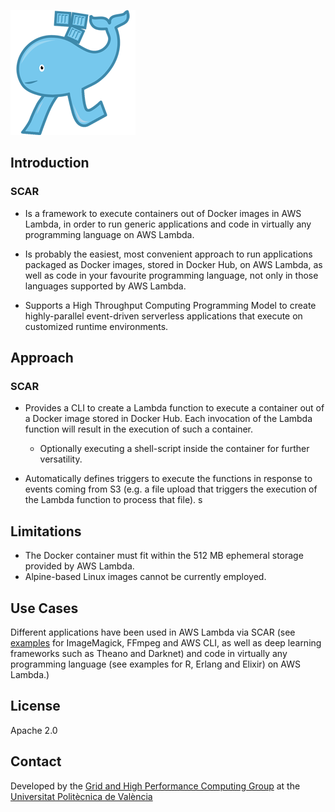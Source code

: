 ![SCAR](images/scar-200x200-transparent.png?raw=true)

## Introduction

### SCAR

* Is a framework to execute containers out of Docker images in AWS Lambda, in order to run generic applications and code in virtually any programming language on AWS Lambda.

* Is probably the easiest, most convenient approach to run applications packaged as Docker images, stored in Docker Hub, on AWS Lambda, as well as code in your favourite programming language, not only in those languages supported by AWS Lambda.

* Supports a High Throughput Computing Programming Model to create highly-parallel event-driven serverless applications that execute on customized runtime environments.

## Approach

### SCAR 

* Provides a CLI to create a Lambda function to execute a container out of a Docker image stored in Docker Hub. Each invocation of the Lambda function will result in the execution of such a container.
  * Optionally executing a shell-script inside the container for further versatility.

* Automatically defines triggers to execute the functions in response to events coming from S3 (e.g. a file upload that triggers the execution of the Lambda function to process that file).
s
## Limitations

* The Docker container must fit within the 512 MB ephemeral storage provided by AWS Lambda.
* Alpine-based Linux images cannot be currently employed.

## Use Cases

Different applications have been used in AWS Lambda via SCAR (see [examples](https://github.com/grycap/scar/tree/master/examples/README.md) for ImageMagick, FFmpeg and AWS CLI, as well as deep learning frameworks such as Theano and Darknet) and code in virtually any programming language (see examples for R, Erlang and Elixir) on AWS Lambda.)

## License

Apache 2.0 

## Contact
Developed by the [Grid and High Performance Computing Group](https://github.com/grycap) at the [Universitat Politècnica de València](http://www.upv.es)



